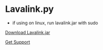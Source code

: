 # Lavalink.py

- if using on linux, run lavalink.jar with sudo

[Download Lavalink.jar](https://ci.fredboat.com/viewLog.html?buildId=2298&buildTypeId=Lavalink_Build&tab=artifacts)

[Get Support](https://discord.gg/SbJXU9s)
